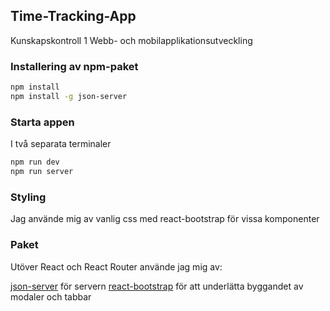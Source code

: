## Time-Tracking-App
Kunskapskontroll 1 Webb- och mobilapplikationsutveckling


### Installering av npm-paket
```bash
npm install
npm install -g json-server
```

### Starta appen
I två separata terminaler
```bash
npm run dev
npm run server
```
### Styling
Jag använde mig av vanlig css med react-bootstrap för vissa komponenter

### Paket
Utöver React och React Router använde jag mig av:

[json-server](https://github.com/typicode/json-server) för servern
[react-bootstrap](https://react-bootstrap.github.io/) för att underlätta byggandet av modaler och tabbar
